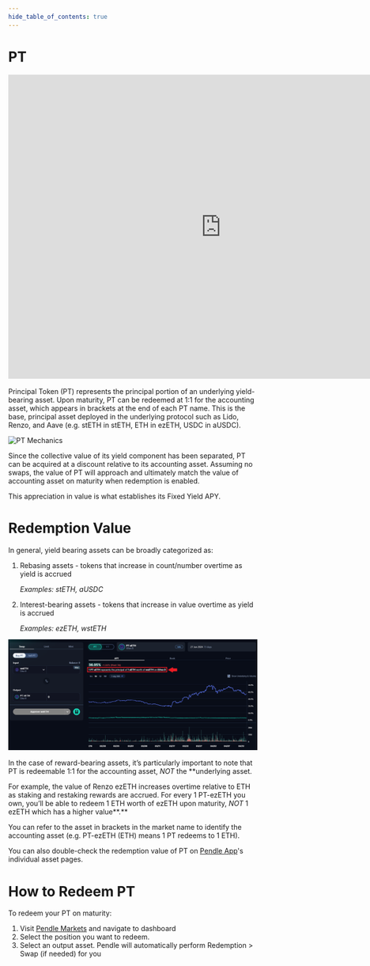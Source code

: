```yaml
---
hide_table_of_contents: true
---
```


# PT

<iframe width="860" height="615" src="https://www.youtube.com/embed/kOErP_ZUncs" title="Chapter 4: What is Principle Token (PT)" frameborder="0" allow="accelerometer; autoplay; clipboard-write; encrypted-media; gyroscope; picture-in-picture" allowfullscreen></iframe>

Principal Token (PT) represents the principal portion of an underlying yield-bearing asset. Upon maturity, PT can be redeemed at 1:1 for the accounting asset, which appears in brackets at the end of each PT name. This is the base, principal asset deployed in the underlying protocol such as Lido, Renzo, and Aave (e.g. stETH in stETH, ETH in ezETH, USDC in aUSDC). 

![PT Mechanics](/img/ProtocolMechanics/pt-mechanics.png "PT Mechanics")

Since the collective value of its yield component has been separated, PT can be acquired at a discount relative to its accounting asset. Assuming no swaps, the value of PT will approach and ultimately match the value of accounting asset on maturity when redemption is enabled.

This appreciation in value is what establishes its Fixed Yield APY.

# Redemption Value
In general, yield bearing assets can be broadly categorized as:
1. Rebasing assets - tokens that increase in count/number overtime as yield is accrued
   
   *Examples: stETH, aUSDC* 

2. Interest-bearing assets - tokens that increase in value overtime as yield is accrued
    
   *Examples: ezETH, wstETH*

![Redemption Value](/img/ProtocolMechanics/redemption-value.png "Redemption Value")

In the case of reward-bearing assets, it’s particularly important to note that PT is redeemable 1:1 for the accounting asset, *NOT* the **underlying asset.

For example, the value of Renzo ezETH increases overtime relative to ETH as staking and restaking rewards are accrued. For every 1 PT-ezETH you own, you’ll be able to redeem 1 ETH worth of ezETH upon maturity, *NOT* 1 ezETH which has a higher value**.**

You can refer to the asset in brackets in the market name to identify the accounting asset (e.g. PT-ezETH (ETH) means 1 PT redeems to 1 ETH).

You can also double-check the redemption value of PT on [Pendle App](https://app.pendle.finance/trade/markets)'s individual asset pages.

# How to Redeem PT

To redeem your PT on maturity:
1. Visit [Pendle Markets](https://app.pendle.finance/trade/markets) and navigate to dashboard
2. Select the position you want to redeem.
3. Select an output asset. Pendle will automatically perform Redemption > Swap (if needed) for you